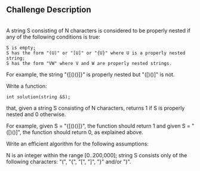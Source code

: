 ## Challenge Description
<br/>
A string S consisting of N characters is considered to be properly nested if any of the following conditions is true:

    S is empty;
    S has the form "(U)" or "[U]" or "{U}" where U is a properly nested string;
    S has the form "VW" where V and W are properly nested strings.

For example, the string "{[()()]}" is properly nested but "([)()]" is not.

Write a function:

    int solution(string &S);

that, given a string S consisting of N characters, returns 1 if S is properly nested and 0 otherwise.

For example, given S = "{[()()]}", the function should return 1 and given S = "([)()]", the function should return 0, as explained above.

Write an efficient algorithm for the following assumptions:

N is an integer within the range [0..200,000];
string S consists only of the following characters: "(", "{", "[", "]", "}" and/or ")".
